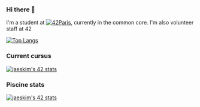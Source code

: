 ### Hi there 👋

I'm a student at [![42Paris](https://img.shields.io/badge/Paris-FFFFFF?style=plastic&logo=42&logoColor=000000)](https://profile.intra.42.fr/users/nsimon), currently in the common core. I'm also volunteer staff at 42

[![Top Langs](https://github-readme-stats.vercel.app/api/top-langs/?username=nimon77&layout=compact)](https://github.com/anuraghazra/github-readme-stats)

### Current cursus

[![jaeskim's 42 stats](https://badge42.herokuapp.com/api/stats/nsimon)](https://github.com/JaeSeoKim/badge42)

### Piscine stats

[![jaeskim's 42 stats](https://badge42.herokuapp.com/api/stats/nsimon?cursus=C%20Piscine&privacyEmail=true)](https://github.com/JaeSeoKim/badge42)
